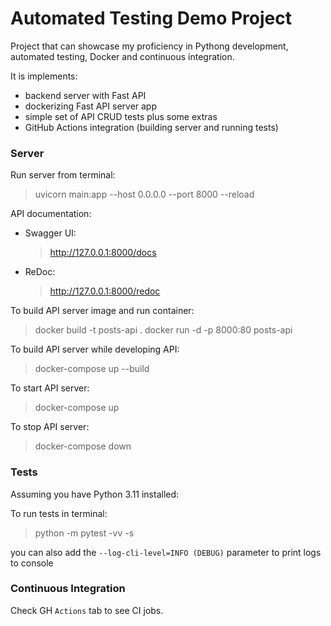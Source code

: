 # Automated Testing Demo Project
Project that can showcase my proficiency in Pythong development, automated testing, Docker and continuous integration. 

It is implements:
- backend server with Fast API
- dockerizing  Fast API server app
- simple set of API CRUD tests plus some extras
- GitHub Actions integration (building server and running tests)

### Server

Run server from terminal:
> uvicorn main:app --host 0.0.0.0 --port 8000 --reload

API documentation:
- Swagger UI: 
    > http://127.0.0.1:8000/docs
- ReDoc:
    > http://127.0.0.1:8000/redoc

To build API server image and run container:
> docker build -t posts-api .
> docker run -d -p 8000:80 posts-api

To build API server while developing API:
> docker-compose up --build

To start API server:
> docker-compose up

To stop API server:
> docker-compose down

### Tests

Assuming you have Python 3.11 installed:

To run tests in terminal:
> python -m pytest -vv -s

you can also add the `--log-cli-level=INFO (DEBUG)` parameter to print logs to console

### Continuous Integration

Check GH `Actions` tab to see CI jobs.